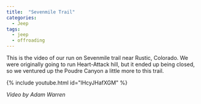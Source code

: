 ```yaml
---
title:  "Sevenmile Trail"
categories: 
  - Jeep
tags:
  - jeep
  - offroading
---
```


This is the video of our run on Sevenmile trail near Rustic, Colorado. We were originally going to run Heart-Attack hill, but it ended up being closed, so we ventured up the Poudre Canyon a little more to this trail.

{% include youtube.html id="lHcyJHafXGM" %}

*Video by Adam Warren*